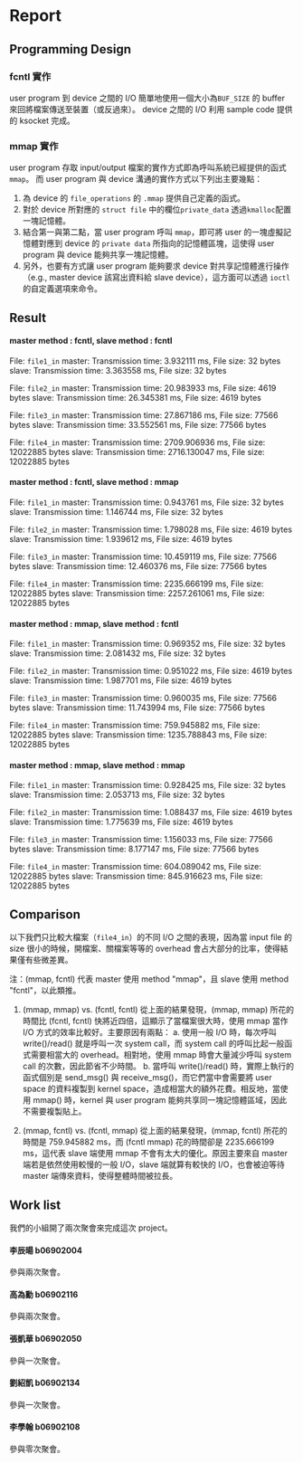 Report
======

Programming Design
------------------
### fcntl 實作
user program 到 device 之間的 I/O 簡單地使用一個大小為`BUF_SIZE` 的 buffer 來回將檔案傳送至裝置（或反過來）。
device 之間的 I/O 利用 sample code 提供的 ksocket 完成。
### mmap 實作
user program 存取 input/output 檔案的實作方式即為呼叫系統已經提供的函式 `mmap`。
而 user program 與 device 溝通的實作方式以下列出主要幾點：
1. 為 device 的 `file_operations` 的 `.mmap` 提供自己定義的函式。
2. 對於 device 所對應的 `struct file` 中的欄位`private_data` 透過`kmalloc`配置一塊記憶體。
3. 結合第一與第二點，當 user program 呼叫 `mmap`，即可將 user 的一塊虛擬記憶體對應到 device 的 `private data` 所指向的記憶體區塊，這使得 user program 與 device 能夠共享一塊記憶體。
4. 另外，也要有方式讓 user program 能夠要求 device 對共享記憶體進行操作（e.g., master device 該寫出資料給 slave device），這方面可以透過 `ioctl` 的自定義選項來命令。

Result
------
#### master method : fcntl, slave method : fcntl
File: `file1_in`
master: Transmission time: 3.932111 ms, File size: 32 bytes
slave: Transmission time: 3.363558 ms, File size: 32 bytes

File: `file2_in`
master: Transmission time: 20.983933 ms, File size: 4619 bytes
slave: Transmission time: 26.345381 ms, File size: 4619 bytes

File: `file3_in`
master: Transmission time: 27.867186 ms, File size: 77566 bytes
slave: Transmission time: 33.552561 ms, File size: 77566 bytes

File: `file4_in`
master: Transmission time: 2709.906936 ms, File size: 12022885 bytes
slave: Transmission time: 2716.130047 ms, File size: 12022885 bytes

#### master method : fcntl, slave method : mmap
File: `file1_in`
master: Transmission time: 0.943761 ms, File size: 32 bytes
slave: Transmission time: 1.146744 ms, File size: 32 bytes

File: `file2_in`
master: Transmission time: 1.798028 ms, File size: 4619 bytes
slave: Transmission time: 1.939612 ms, File size: 4619 bytes

File: `file3_in`
master: Transmission time: 10.459119 ms, File size: 77566 bytes
slave: Transmission time: 12.460376 ms, File size: 77566 bytes

File: `file4_in`
master: Transmission time: 2235.666199 ms, File size: 12022885 bytes
slave: Transmission time: 2257.261061 ms, File size: 12022885 bytes

#### master method : mmap, slave method : fcntl
File: `file1_in`
master: Transmission time: 0.969352 ms, File size: 32 bytes
slave: Transmission time: 2.081432 ms, File size: 32 bytes

File: `file2_in`
master: Transmission time: 0.951022 ms, File size: 4619 bytes
slave: Transmission time: 1.987701 ms, File size: 4619 bytes

File: `file3_in`
master: Transmission time: 0.960035 ms, File size: 77566 bytes
slave: Transmission time: 11.743994 ms, File size: 77566 bytes

File: `file4_in`
master: Transmission time: 759.945882 ms, File size: 12022885 bytes
slave: Transmission time: 1235.788843 ms, File size: 12022885 bytes

#### master method : mmap, slave method : mmap
File: `file1_in`
master: Transmission time: 0.928425 ms, File size: 32 bytes
slave: Transmission time: 2.053713 ms, File size: 32 bytes

File: `file2_in`
master: Transmission time: 1.088437 ms, File size: 4619 bytes
slave: Transmission time: 1.775639 ms, File size: 4619 bytes

File: `file3_in`
master: Transmission time: 1.156033 ms, File size: 77566 bytes
slave: Transmission time: 8.177147 ms, File size: 77566 bytes

File: `file4_in`
master: Transmission time: 604.089042 ms, File size: 12022885 bytes
slave: Transmission time: 845.916623 ms, File size: 12022885 bytes

Comparison
----------
以下我們只比較大檔案（`file4_in`）的不同 I/O 之間的表現，因為當 input file 的 size 很小的時候，開檔案、關檔案等等的 overhead 會占大部分的比率，使得結果僅有些微差異。

注：(mmap, fcntl) 代表 master 使用 method "mmap"，且 slave 使用 method "fcntl"，以此類推。
1. (mmap, mmap) vs. (fcntl, fcntl)
從上面的結果發現，(mmap, mmap) 所花的時間比 (fcntl, fcntl) 快將近四倍，這顯示了當檔案很大時，使用 mmap 當作 I/O 方式的效率比較好。主要原因有兩點：
    a. 使用一般 I/O 時，每次呼叫 write()/read() 就是呼叫一次 system call，而 system call 的呼叫比起一般函式需要相當大的 overhead。相對地，使用 mmap 時會大量減少呼叫 system call 的次數，因此節省不少時間。
    b. 當呼叫 write()/read() 時，實際上執行的函式個別是 send_msg() 與 receive_msg()，而它們當中會需要將 user space 的資料複製到 kernel space，造成相當大的額外花費。相反地，當使用 mmap() 時，kernel 與 user program 能夠共享同一塊記憶體區域，因此不需要複製貼上。
    
3. (mmap, fcntl) vs. (fcntl, mmap)
從上面的結果發現，(mmap, fcntl) 所花的時間是 759.945882 ms，而 (fcntl mmap) 花的時間卻是 2235.666199 ms，這代表 slave 端使用 mmap 不會有太大的優化。原因主要來自 master 端若是依然使用較慢的一般 I/O，slave 端就算有較快的 I/O，也會被迫等待 master 端傳來資料，使得整體時間被拉長。

Work list
---------
我們的小組開了兩次聚會來完成這次 project。
#### 李辰暘 b06902004
參與兩次聚會。
#### 高為勳 b06902116
參與兩次聚會。
#### 張凱華 b06902050
參與一次聚會。
#### 劉紹凱 b06902134
參與一次聚會。
#### 李學翰 b06902108
參與零次聚會。
